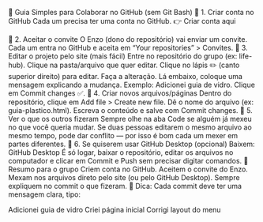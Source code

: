 🚀 Guia Simples para Colaborar no GitHub (sem Git Bash)
🔹 1. Criar conta no GitHub
Cada um precisa ter uma conta no GitHub.
👉 Criar conta aqui

🔹 2. Aceitar o convite
O Enzo (dono do repositório) vai enviar um convite.
Cada um entra no GitHub e aceita em “Your repositories” > Convites.
🔹 3. Editar o projeto pelo site (mais fácil)
Entre no repositório do grupo (ex: life-hub).
Clique na pasta/arquivo que quer editar.
Clique no lápis ✏️ (canto superior direito) para editar.
Faça a alteração.
Lá embaixo, coloque uma mensagem explicando a mudança.
Exemplo: Adicionei guia de vidro.
Clique em Commit changes ✅.
🔹 4. Criar novos arquivos/páginas
Dentro do repositório, clique em Add file > Create new file.
Dê o nome do arquivo (ex: guia-plastico.html).
Escreva o conteúdo e salve com Commit changes.
🔹 5. Ver o que os outros fizeram
Sempre olhe na aba Code se alguém já mexeu no que você queria mudar.
Se duas pessoas editarem o mesmo arquivo ao mesmo tempo, pode dar conflito — por isso é bom cada um mexer em partes diferentes.
🔹 6. Se quiserem usar GitHub Desktop (opcional)
Baixem: GitHub Desktop
É só logar, baixar o repositório, editar os arquivos no computador e clicar em Commit e Push sem precisar digitar comandos.
📌 Resumo para o grupo
Criem conta no GitHub.
Aceitem o convite do Enzo.
Mexam nos arquivos direto pelo site (ou pelo GitHub Desktop).
Sempre expliquem no commit o que fizeram.
🌱 Dica: Cada commit deve ter uma mensagem clara, tipo:

Adicionei guia de vidro
Criei página inicial
Corrigi layout do menu
